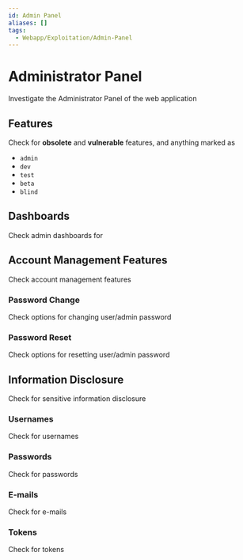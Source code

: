 ```yaml
---
id: Admin Panel
aliases: []
tags:
  - Webapp/Exploitation/Admin-Panel
---
```


# Administrator Panel

Investigate the Administrator Panel of the web application

<!-- Features {{{-->
## Features

Check for **obsolete** and **vulnerable** features, and anything marked as

- `admin`
- `dev`
- `test`
- `beta`
- `blind`
<!-- }}} -->

<!-- Dashboards {{{-->
## Dashboards

Check admin dashboards for
<!-- }}} -->

<!-- Account Management Features {{{-->
## Account Management Features

Check account management features

### Password Change

Check options for changing user/admin password

### Password Reset

Check options for resetting user/admin password
<!-- }}} -->

<!-- Information Disclosure {{{-->
## Information Disclosure

Check for sensitive information disclosure

### Usernames

Check for usernames

### Passwords

Check for passwords

### E-mails

Check for e-mails

### Tokens

Check for tokens
<!-- }}} -->
